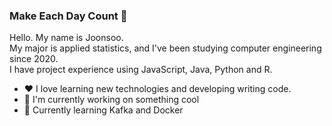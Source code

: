 ### Make Each Day Count  :wine_glass:
Hello. My name is Joonsoo.  
My major is applied statistics, and I've been studying computer engineering since 2020.  
I have project experience using JavaScript, Java, Python and R.  

- :heart: I love learning new technologies and developing writing code.
- :ocean: I'm currently working on something cool
- :seedling: Currently learning Kafka and Docker
